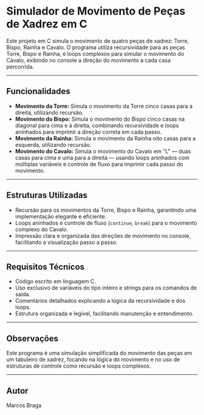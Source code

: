 # Simulador de Movimento de Peças de Xadrez em C

Este projeto em C simula o movimento de quatro peças de xadrez: Torre, Bispo, Rainha e Cavalo. O programa utiliza recursividade para as peças Torre, Bispo e Rainha, e loops complexos para simular o movimento do Cavalo, exibindo no console a direção do movimento a cada casa percorrida.

---

## Funcionalidades

- **Movimento da Torre:** Simula o movimento da Torre cinco casas para a direita, utilizando recursão.
- **Movimento do Bispo:** Simula o movimento do Bispo cinco casas na diagonal para cima e à direita, combinando recursividade e loops aninhados para imprimir a direção correta em cada passo.
- **Movimento da Rainha:** Simula o movimento da Rainha oito casas para a esquerda, utilizando recursão.
- **Movimento do Cavalo:** Simula o movimento do Cavalo em "L" — duas casas para cima e uma para a direita — usando loops aninhados com múltiplas variáveis e controle de fluxo para imprimir cada passo do movimento.

---

## Estruturas Utilizadas

- Recursão para os movimentos da Torre, Bispo e Rainha, garantindo uma implementação elegante e eficiente.
- Loops aninhados e controle de fluxo (`continue`, `break`) para o movimento complexo do Cavalo.
- Impressão clara e organizada das direções de movimento no console, facilitando a visualização passo a passo.

---

## Requisitos Técnicos

- Código escrito em linguagem C.
- Uso exclusivo de variáveis do tipo inteiro e strings para os comandos de saída.
- Comentários detalhados explicando a lógica da recursividade e dos loops.
- Estrutura organizada e legível, facilitando manutenção e entendimento.

---

## Observações

Este programa é uma simulação simplificada do movimento das peças em um tabuleiro de xadrez, focando na lógica do movimento e no uso de estruturas de controle como recursão e loops complexos.

---

## Autor

Marcos Braga
